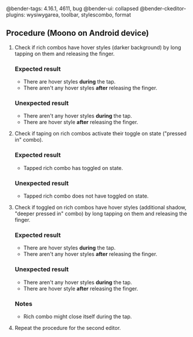 @bender-tags: 4.16.1, 4611, bug
@bender-ui: collapsed
@bender-ckeditor-plugins: wysiwygarea, toolbar, stylescombo, format

## Procedure (Moono on Android device)

1. Check if rich combos have hover styles (darker background) by long tapping on them and releasing the finger.

	### Expected result

	* There are hover styles **during** the tap.
	* There aren't any hover styles **after** releasing the finger.

	### Unexpected result

	* There aren't any hover styles **during** the tap.
	* There are hover style **after** releasing the finger.

2. Check if taping on rich combos activate their toggle on state ("pressed in" combo).

	### Expected result

	* Tapped rich combo has toggled on state.

	### Unexpected result

	* Tapped rich combo does not have toggled on state.

3. Check if toggled on rich combos have hover styles (additional shadow, "deeper pressed in" combo) by long tapping on them and releasing the finger.

	### Expected result

	* There are hover styles **during** the tap.
	* There aren't any hover styles **after** releasing the finger.

	### Unexpected result

	* There aren't any hover styles **during** the tap.
	* There are hover style **after** releasing the finger.

	### Notes

	* Rich combo might close itself during the tap.

4. Repeat the procedure for the second editor.
